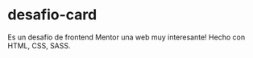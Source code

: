 # desafio-card
Es un desafío de frontend Mentor una web muy interesante!
Hecho con HTML, CSS, SASS.
